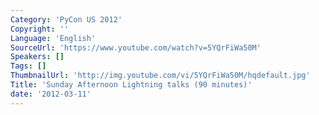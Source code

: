 ```yaml
---
Category: 'PyCon US 2012'
Copyright: ''
Language: 'English'
SourceUrl: 'https://www.youtube.com/watch?v=5YQrFiWa50M'
Speakers: []
Tags: []
ThumbnailUrl: 'http://img.youtube.com/vi/5YQrFiWa50M/hqdefault.jpg'
Title: 'Sunday Afternoon Lightning talks (90 minutes)'
date: '2012-03-11'
---
```



